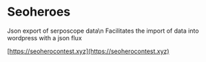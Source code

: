 # Seoheroes


Json export of serposcope data\n
Facilitates the import of data into wordpress with a json flux 

[https://seoherocontest.xyz](https://seoherocontest.xyz)
